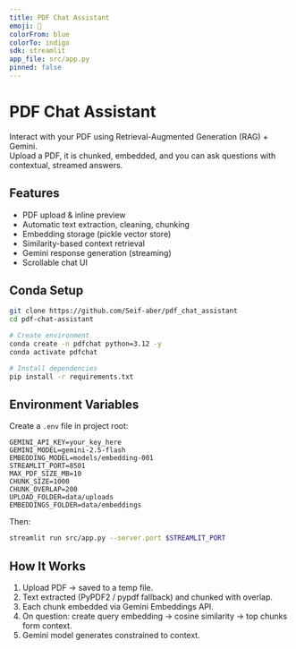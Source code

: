 ```yaml
---
title: PDF Chat Assistant
emoji: 📄
colorFrom: blue
colorTo: indigo
sdk: streamlit
app_file: src/app.py
pinned: false
---
```


# PDF Chat Assistant

Interact with your PDF using Retrieval-Augmented Generation (RAG) + Gemini.  
Upload a PDF, it is chunked, embedded, and you can ask questions with contextual, streamed answers.

## Features
- PDF upload & inline preview
- Automatic text extraction, cleaning, chunking
- Embedding storage (pickle vector store)
- Similarity-based context retrieval
- Gemini response generation (streaming)
- Scrollable chat UI


## Conda Setup

```bash
git clone https://github.com/Seif-aber/pdf_chat_assistant
cd pdf-chat-assistant

# Create environment
conda create -n pdfchat python=3.12 -y
conda activate pdfchat

# Install dependencies
pip install -r requirements.txt
```

## Environment Variables

Create a `.env` file in project root:

```
GEMINI_API_KEY=your_key_here
GEMINI_MODEL=gemini-2.5-flash
EMBEDDING_MODEL=models/embedding-001
STREAMLIT_PORT=8501
MAX_PDF_SIZE_MB=10
CHUNK_SIZE=1000
CHUNK_OVERLAP=200
UPLOAD_FOLDER=data/uploads
EMBEDDINGS_FOLDER=data/embeddings
```

Then:

```bash
streamlit run src/app.py --server.port $STREAMLIT_PORT
```

## How It Works
1. Upload PDF → saved to a temp file.
2. Text extracted (PyPDF2 / pypdf fallback) and chunked with overlap.
3. Each chunk embedded via Gemini Embeddings API.
4. On question: create query embedding → cosine similarity → top chunks form context.
5. Gemini model generates constrained to context.
